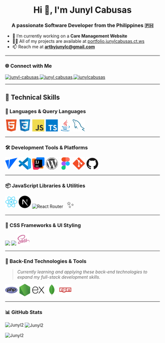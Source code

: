<h1 align="center">Hi 👋, I'm Junyl Cabusas</h1>
<h3 align="center">A passionate Software Developer from the Philippines 🇵🇭</h3>

- 🔭 I’m currently working on a **Care Management Website**
- 👨‍💻 All of my projects are available at [portfolio.junylcabusas.ct.ws](https://junylcabusas.cv.ct.ws)
- 📫 Reach me at **artbyjunylc@gmail.com**

---

### 🌐 Connect with Me
<p align="left">
  <a href="https://linkedin.com/in/junyl-cabusas" target="blank">
    <img align="center" src="https://raw.githubusercontent.com/rahuldkjain/github-profile-readme-generator/master/src/images/icons/Social/linked-in-alt.svg" alt="junyl-cabusas" height="30" width="40" />
  </a>
  <a href="https://fb.com/junyl cabusas" target="blank">
    <img align="center" src="https://raw.githubusercontent.com/rahuldkjain/github-profile-readme-generator/master/src/images/icons/Social/facebook.svg" alt="junyl cabusas" height="30" width="40" />
  </a>
  <a href="https://instagram.com/junylcabusas" target="blank">
    <img align="center" src="https://raw.githubusercontent.com/rahuldkjain/github-profile-readme-generator/master/src/images/icons/Social/instagram.svg" alt="junylcabusas" height="30" width="40" />
  </a>
</p>

---

## 🚀 Technical Skills

### 🧠 Languages & Query Languages  
<p align="left">
  <img src="https://raw.githubusercontent.com/devicons/devicon/master/icons/html5/html5-original.svg" width="40" />
  <img src="https://raw.githubusercontent.com/devicons/devicon/master/icons/css3/css3-original.svg" width="40" />
  <img src="https://raw.githubusercontent.com/devicons/devicon/master/icons/javascript/javascript-original.svg" width="40" />
  <img src="https://raw.githubusercontent.com/devicons/devicon/master/icons/typescript/typescript-original.svg" width="40" />
  <img src="https://raw.githubusercontent.com/devicons/devicon/master/icons/java/java-original.svg" width="40" />
  <img src="https://raw.githubusercontent.com/devicons/devicon/master/icons/mysql/mysql-original.svg" width="40" />
</p>

---

### 🛠️ Development Tools & Platforms  
<p align="left">
  <img src="https://raw.githubusercontent.com/devicons/devicon/master/icons/vite/vite-original.svg" width="40" />
  <img src="https://raw.githubusercontent.com/devicons/devicon/master/icons/vscode/vscode-original.svg" width="40" />
  <img src="https://raw.githubusercontent.com/devicons/devicon/master/icons/intellij/intellij-original.svg" width="40" />
  <img src="https://raw.githubusercontent.com/devicons/devicon/master/icons/wordpress/wordpress-plain.svg" width="40" />
  <img src="https://raw.githubusercontent.com/devicons/devicon/master/icons/figma/figma-original.svg" width="40" />
  <img src="https://raw.githubusercontent.com/devicons/devicon/master/icons/git/git-original.svg" width="40" />
  <img src="https://raw.githubusercontent.com/devicons/devicon/master/icons/github/github-original.svg" width="40" />
</p>

---

### 📦 JavaScript Libraries & Utilities  
<p align="left">
  <img src="https://raw.githubusercontent.com/devicons/devicon/master/icons/react/react-original.svg" width="40" />
  <img src="https://raw.githubusercontent.com/devicons/devicon/master/icons/nextjs/nextjs-original.svg" width="40" />
  <img src="https://img.shields.io/badge/React%20Router-blue?style=flat&logo=react" alt="React Router" />
  <span style="font-size:1.8rem; margin-left:8px;" title="AOS">✨</span>
</p>

---

### 🎨 CSS Frameworks & UI Styling  
<p align="left">
  <img src="https://www.vectorlogo.zone/logos/tailwindcss/tailwindcss-icon.svg" width="40" />
  <img src="https://cdn.jsdelivr.net/gh/devicons/devicon/icons/bootstrap/bootstrap-original.svg" width="40" />
  <img src="https://raw.githubusercontent.com/devicons/devicon/master/icons/sass/sass-original.svg" width="40" />
</p>

---

### 🔧 Back-End Technologies & Tools  
> _Currently learning and applying these back-end technologies to expand my full-stack development skills._  

<p align="left">
  <img src="https://raw.githubusercontent.com/devicons/devicon/master/icons/php/php-original.svg" width="40" />
  <img src="https://raw.githubusercontent.com/devicons/devicon/master/icons/nodejs/nodejs-original.svg" width="40" />
  <img src="https://raw.githubusercontent.com/devicons/devicon/master/icons/express/express-original.svg" width="40" />
  <img src="https://raw.githubusercontent.com/devicons/devicon/master/icons/mongodb/mongodb-original.svg" width="40" />
  <img src="https://raw.githubusercontent.com/devicons/devicon/master/icons/npm/npm-original-wordmark.svg" width="40" />
</p>

---

### 📊 GitHub Stats

<p>
  <img align="left" src="https://github-readme-stats.vercel.app/api/top-langs?username=Junyl2&show_icons=true&locale=en&layout=compact&exclude_repo=TCC---School-website,Cloned-netflix,Armada-logics,cloned-stackoverflow,cloned-SMappliances,Cathing-the-Fireflies,Cloned-github,Compiled-assignments,Adding-database,junyl-portfolio" alt="Junyl2" />
</p>

<p>&nbsp;<img align="center" src="https://github-readme-stats.vercel.app/api?username=Junyl2&show_icons=true&locale=en" alt="Junyl2" /></p>

<p><img align="center" src="https://github-readme-streak-stats.herokuapp.com/?user=Junyl2&" alt="Junyl2" /></p>


